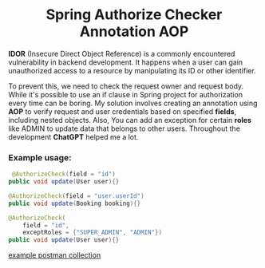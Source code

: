 <h1 align="center">
  Spring Authorize Checker Annotation AOP
</h1>


**IDOR** (Insecure Direct Object Reference) is a commonly encountered vulnerability in backend
development. It happens when a user
can gain unauthorized access to a resource by manipulating its ID or other identifier.

To prevent
this, we need to check the request owner and request body.
While it's possible to use an if clause in Spring project for authorization every time can be
boring.
My solution involves creating an annotation
using **AOP** to verify request and user credentials based on specified **fields**, including nested
objects. Also, You can add an exception for certain **roles** like ADMIN to update data that belongs
to
other users. Throughout the development **ChatGPT** helped me a lot.

### **Example usage:**

```java
 @AuthorizeCheck(field = "id")
public void update(User user){}

@AuthorizeCheck(field = "user.userId")
public void update(Booking booking){}

@AuthorizeCheck(
    field = "id",
    exceptRoles = {"SUPER_ADMIN", "ADMIN"})
public void update(User user){}
```

[example postman collection](https://github.com/gurkanucar/spring_authorize_checker_annotation/blob/main/authorize%20aspect.postman_collection.json)